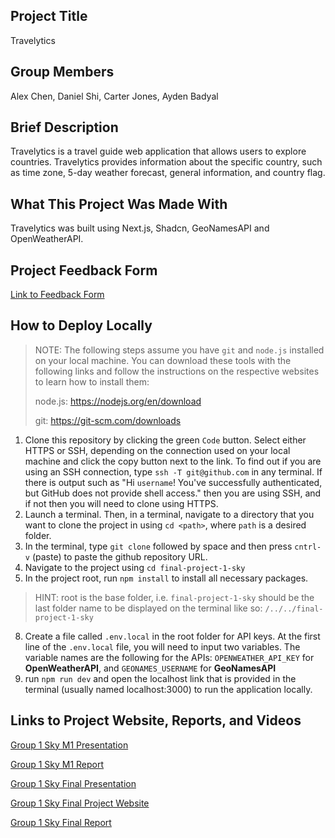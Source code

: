 ## Project Title
Travelytics

## Group Members
Alex Chen, Daniel Shi, Carter Jones, Ayden Badyal


## Brief Description
Travelytics is a travel guide web application that allows users to explore countries. Travelytics provides information about the specific country, such as time zone, 5-day weather forecast, general information, and country flag.

## What This Project Was Made With 
Travelytics was built using Next.js, Shadcn, GeoNamesAPI and OpenWeatherAPI.

##  Project Feedback Form
[Link to Feedback Form](https://docs.google.com/forms/d/1XZk8IoOraZ1cLlg-FjbrqMqVwN33C6jESV8F_CJ-lV0/edit)

## How to Deploy Locally
>NOTE: The following steps assume you have `git` and `node.js` installed on your local machine.
>You can download these tools with the following links and follow the instructions on the respective websites to learn how to install them:
>
>node.js: https://nodejs.org/en/download
>
>git: https://git-scm.com/downloads
1) Clone this repository by clicking the green `Code` button. Select either HTTPS or SSH, depending on the connection used on your local machine and click the copy button next to the link. To find out if you are using an SSH connection, type `ssh -T git@github.com` in any terminal. If there is output such as "Hi `username`! You've successfully authenticated, but GitHub does not provide shell access." then you are using SSH, and if not then you will need to clone using HTTPS. 
2) Launch a terminal. Then, in a terminal, navigate to a directory that you want to clone the project in using `cd <path>`, where `path` is a desired folder.
4) In the terminal, type `git clone` followed by space and then press `cntrl-v` (paste) to paste the github repository URL. 
5) Navigate to the project using `cd final-project-1-sky`
6) In the project root, run `npm install` to install all necessary packages.
> HINT: root is the base folder, i.e. `final-project-1-sky` should be the last folder name to be displayed on the terminal like so: `/../../final-project-1-sky`
8) Create a file called `.env.local` in the root folder for API keys. At the first line of the `.env.local` file, you will need to input two variables. The variable names are the following for the APIs:
`OPENWEATHER_API_KEY` for <strong>OpenWeatherAPI</strong>, and `GEONAMES_USERNAME` for <strong>GeoNamesAPI</strong>
9) run `npm run dev` and open the localhost link that is provided in the terminal (usually named localhost:3000) to run the application locally.

## Links to Project Website, Reports, and Videos
[Group 1 Sky M1 Presentation](https://youtu.be/OFFBTig6KWY)

[Group 1 Sky M1 Report](./docs/reports/CMPT276_Group1_Sky_M1_Report.pdf)

[Group 1 Sky Final Presentation](https://youtu.be/gSQlN4Iacw0)

[Group 1 Sky Final Project Website](https://travelytics276.vercel.app/)

[Group 1 Sky Final Report](./docs/reports/CMPT276_Group1_Sky_M2_Final_Report.pdf)
